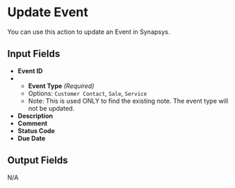 # Update Event

You can use this action to update an Event in Synapsys.

## Input Fields

- **Event ID**
- - **Event Type** *(Required)*
  - Options: `Customer Contact`, `Sale`, `Service`
  - Note: This is used ONLY to find the existing note. The event type will not be updated.
- **Description**
- **Comment**
- **Status Code**
- **Due Date**

## Output Fields

N/A
